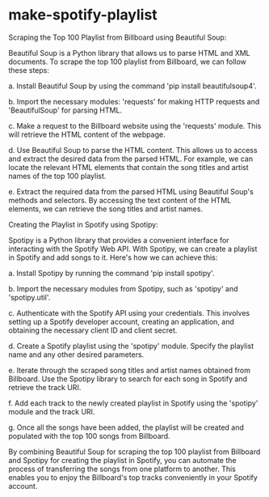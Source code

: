 # make-spotify-playlist
Scraping the Top 100 Playlist from Billboard using Beautiful Soup:

Beautiful Soup is a Python library that allows us to parse HTML and XML documents. To scrape the top 100 playlist from Billboard, we can follow these steps:

a. Install Beautiful Soup by using the command 'pip install beautifulsoup4'.

b. Import the necessary modules: 'requests' for making HTTP requests and 'BeautifulSoup' for parsing HTML.

c. Make a request to the Billboard website using the 'requests' module. This will retrieve the HTML content of the webpage.

d. Use Beautiful Soup to parse the HTML content. This allows us to access and extract the desired data from the parsed HTML. For example, we can locate the relevant HTML elements that contain the song titles and artist names of the top 100 playlist.

e. Extract the required data from the parsed HTML using Beautiful Soup's methods and selectors. By accessing the text content of the HTML elements, we can retrieve the song titles and artist names.

Creating the Playlist in Spotify using Spotipy:

Spotipy is a Python library that provides a convenient interface for interacting with the Spotify Web API. With Spotipy, we can create a playlist in Spotify and add songs to it. Here's how we can achieve this:

a. Install Spotipy by running the command 'pip install spotipy'.

b. Import the necessary modules from Spotipy, such as 'spotipy' and 'spotipy.util'.

c. Authenticate with the Spotify API using your credentials. This involves setting up a Spotify developer account, creating an application, and obtaining the necessary client ID and client secret.

d. Create a Spotify playlist using the 'spotipy' module. Specify the playlist name and any other desired parameters.

e. Iterate through the scraped song titles and artist names obtained from Billboard. Use the Spotipy library to search for each song in Spotify and retrieve the track URI.

f. Add each track to the newly created playlist in Spotify using the 'spotipy' module and the track URI.

g. Once all the songs have been added, the playlist will be created and populated with the top 100 songs from Billboard.

By combining Beautiful Soup for scraping the top 100 playlist from Billboard and Spotipy for creating the playlist in Spotify, you can automate the process of transferring the songs from one platform to another. This enables you to enjoy the Billboard's top tracks conveniently in your Spotify account.

